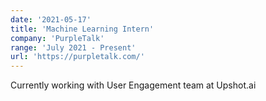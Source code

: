 ```yaml
---
date: '2021-05-17'
title: 'Machine Learning Intern'
company: 'PurpleTalk'
range: 'July 2021 - Present'
url: 'https://purpletalk.com/'
---
```


Currently working with User Engagement team at Upshot.ai